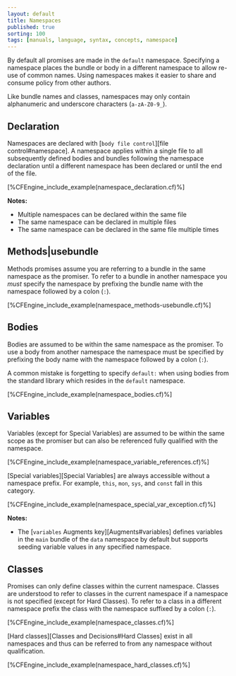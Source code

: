 ```yaml
---
layout: default
title: Namespaces
published: true
sorting: 100
tags: [manuals, language, syntax, concepts, namespace]
---
```


By default all promises are made in the `default` namespace. Specifying a namespace
places the bundle or body in a different namespace to allow re-use of common
names. Using namespaces makes it easier to share and consume policy from other
authors.

Like bundle names and classes, namespaces may only contain alphanumeric and
underscore characters (`a-zA-Z0-9_`).

## Declaration

Namespaces are declared with [`body file control`][file control#namespace]. A
namespace applies within a single file to all subsequently defined bodies and bundles
following the namespace declaration until a different namespace has been
declared or until the end of the file.

[%CFEngine_include_example(namespace_declaration.cf)%]

**Notes:**

- Multiple namespaces can be declared within the same file
- The same namespace can be declared in multiple files
- The same namespace can be declared in the same file multiple times

## Methods|usebundle

Methods promises assume you are referring to a bundle in the same namespace as
the promiser. To refer to a bundle in another namespace you *must* specify the
namespace by prefixing the bundle name with the namespace followed by a colon
(`:`).

[%CFEngine_include_example(namespace_methods-usebundle.cf)%]

## Bodies

Bodies are assumed to be within the same namespace as the promiser. To use a body from another namespace the namespace must be specified by prefixing the body name with the namespace followed by a colon (`:`).

A common mistake is forgetting to specify `default:` when using bodies from the standard library which resides in the `default` namespace.

[%CFEngine_include_example(namespace_bodies.cf)%]

## Variables

Variables (except for Special Variables) are assumed to be within the same scope
as the promiser but can also be referenced fully qualified with the namespace.

[%CFEngine_include_example(namespace_variable_references.cf)%]

[Special variables][Special Variables] are always accessible without a namespace
  prefix. For example, `this`, `mon`, `sys`, and `const` fall in this category.

[%CFEngine_include_example(namespace_special_var_exception.cf)%]

**Notes:**

- The [`variables` Augments key][Augments#variables] defines variables in the
  `main` bundle of the `data` namespace by default but supports seeding variable
  values in any specified namespace.

## Classes

Promises can only define classes within the current namespace. Classes are
understood to refer to classes in the current namespace if a namespace is not
specified (except for Hard Classes). To refer to a
class in a different namespace prefix the class with the namespace suffixed by a
colon (`:`).

[%CFEngine_include_example(namespace_classes.cf)%]

[Hard classes][Classes and Decisions#Hard Classes] exist in all namespaces and
thus can be referred to from any namespace without qualification.

[%CFEngine_include_example(namespace_hard_classes.cf)%]

